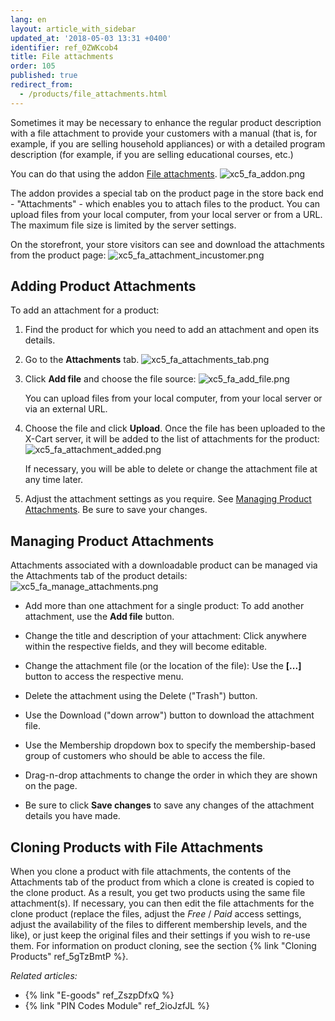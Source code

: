 ```yaml
---
lang: en
layout: article_with_sidebar
updated_at: '2018-05-03 13:31 +0400'
identifier: ref_0ZWKcob4
title: File attachments
order: 105
published: true
redirect_from:
  - /products/file_attachments.html
---
```

Sometimes it may be necessary to enhance the regular product description with a file attachment to provide your customers with a manual (that is, for example, if you are selling household appliances) or with a detailed program description (for example, if you are selling educational courses, etc.)

You can do that using the addon [File attachments](https://market.x-cart.com/addons/file-attachments.html). 
![xc5_fa_addon.png]({{site.baseurl}}/attachments/ref_0ZWKcob4/xc5_fa_addon.png)

The addon provides a special tab on the product page in the store back end -  "Attachments" - which enables you to attach files to the product. You can upload files from your local computer, from your local server or from a URL. The maximum file size is limited by the server settings.

On the storefront, your store visitors can see and download the attachments from the product page:
   ![xc5_fa_attachment_incustomer.png]({{site.baseurl}}/attachments/ref_0ZWKcob4/xc5_fa_attachment_incustomer.png)

## Adding Product Attachments

To add an attachment for a product:

1. Find the product for which you need to add an attachment and open its details.

2. Go to the **Attachments** tab. 
   ![xc5_fa_attachments_tab.png]({{site.baseurl}}/attachments/ref_0ZWKcob4/xc5_fa_attachments_tab.png)

3. Click **Add file** and choose the file source:
   ![xc5_fa_add_file.png]({{site.baseurl}}/attachments/ref_0ZWKcob4/xc5_fa_add_file.png)

   You can upload files from your local computer, from your local server or via an external URL. 

4. Choose the file and click **Upload**.  Once the file has been uploaded to the X-Cart server, it will be added to the list of attachments for the product:
   ![xc5_fa_attachment_added.png]({{site.baseurl}}/attachments/ref_0ZWKcob4/xc5_fa_attachment_added.png)

   If necessary, you will be able to delete or change the attachment file at any time later.

5. Adjust the attachment settings as you require. See [Managing Product Attachments](#managing-product-attachments). Be sure to save your changes.

## Managing Product Attachments

Attachments associated with a downloadable product can be managed via the Attachments tab of the product details:
   ![xc5_fa_manage_attachments.png]({{site.baseurl}}/attachments/ref_0ZWKcob4/xc5_fa_manage_attachments.png)

   * Add more than one attachment for a single product: To add another attachment, use the **Add file** button.
   
   * Change the title and description of your attachment: Click anywhere within the respective fields, and they will become editable.
   
   * Change the attachment file (or the location of the file): Use the **[...]** button to access the respective menu.
     
   * Delete the attachment using the Delete ("Trash") button.
   
   * Use the Download ("down arrow") button to download the attachment file.
   
   * Use the Membership dropdown box to specify the membership-based group of customers who should be able to access the file.
   
   * Drag-n-drop attachments to change the order in which they are shown on the page.
   
   * Be sure to click **Save changes** to save any changes of the attachment details you have made.

## Cloning Products with File Attachments
When you clone a product with file attachments, the contents of the Attachments tab of the product from which a clone is created is copied to the clone product. As a result, you get two products using the same file attachment(s). If necessary, you can then edit the file attachments for the clone product (replace the files, adjust the _Free_ / _Paid_ access settings, adjust the availability of the files to different membership levels, and the like), or just keep the original files and their settings if you wish to re-use them. For information on product cloning, see the section {% link "Cloning Products" ref_5gTzBmtP %}.
   
  
  _Related articles:_
     
  * {% link "E-goods" ref_ZszpDfxQ %}
  * {% link "PIN Codes Module" ref_2ioJzfJL %}
